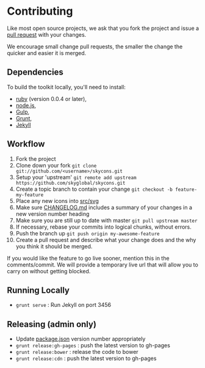 # Contributing

Like most open source projects, we ask that you fork the project and issue a [pull request](#pull-requests) with your changes.

We encourage small change pull requests, the smaller the change the quicker and easier it is merged.

## Dependencies

To build the toolkit locally, you'll need to install:
 * [ruby](https://www.ruby-lang.org/) (version 0.0.4 or later),
 * [node.js](http://nodejs.org),
 * [Gulp](http://gulpjs.com),
 * [Grunt](http://gruntjs.com/),
 * [Jekyll](http://jekyllrb.com/)


## Workflow

1. Fork the project
2. Clone down your fork
`git clone git://github.com/<username>/skycons.git`
3. Setup your 'upstream'
`git remote add upstream https://github.com/skyglobal/skycons.git`
4. Create a topic branch to contain your change
`git checkout -b feature-my-feature`
5. Place any new icons into [src/svg](/src/svg)
6. Make sure [CHANGELOG.md](./CHANGELOG.md) includes a summary of your changes in a new version number heading
7. Make sure you are still up to date with master
`git pull upstream master`
8. If necessary, rebase your commits into logical chunks, without errors.
9. Push the branch up 
`git push origin my-awesome-feature`
10. Create a pull request and describe what your change does and the why you think it should be merged.

If you would like the feature to go live sooner, mention this in the comments/commit. We will provide a temporary live url that will allow you to carry on without getting blocked.

## Running Locally
 * `grunt serve` :  Run Jekyll on port 3456
 
## Releasing (admin only)

 * Update [package.json](package.json) version number appropriately
 * `grunt release:gh-pages` : push the latest version to gh-pages
 * `grunt release:bower` : release the code to bower
 * `grunt release:cdn` : push the latest version to gh-pages